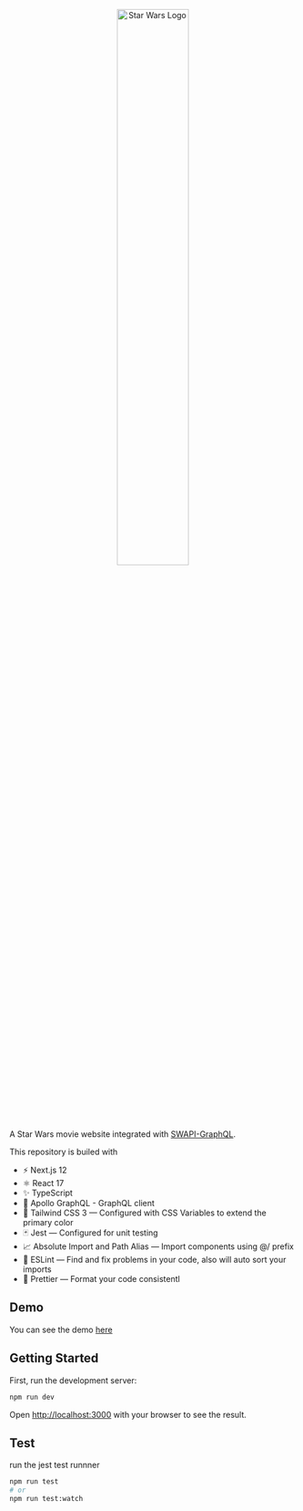 <p align="center">
  <img src="https://user-images.githubusercontent.com/18480194/148758406-35b249a4-375a-41b7-b474-2d2d2198be99.png" alt="Star Wars Logo" style='width:50%'/>
</p>

A Star Wars movie website integrated with [SWAPI-GraphQL](https://github.com/graphql/swapi-graphql).

This repository is builed with
- ⚡️ Next.js 12
- ⚛️ React 17
- ✨ TypeScript
- 🚀 Apollo GraphQL - GraphQL client
- 💨 Tailwind CSS 3 — Configured with CSS Variables to extend the primary color
- 🃏 Jest — Configured for unit testing
- 📈 Absolute Import and Path Alias — Import components using @/ prefix
- 📏 ESLint — Find and fix problems in your code, also will auto sort your imports
- 💖 Prettier — Format your code consistentl

## Demo
You can see the demo [here](https://star-wars-website-eight.vercel.app/)

## Getting Started

First, run the development server:

```bash
npm run dev
```

Open [http://localhost:3000](http://localhost:3000) with your browser to see the result.

## Test
run the jest test runnner
```bash
npm run test
# or
npm run test:watch
```
